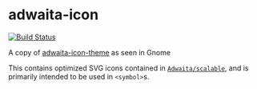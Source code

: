 # adwaita-icon

[![Build Status](https://travis-ci.org/shgysk8zer0/adwaita-icons.svg?branch=master)](https://travis-ci.org/shgysk8zer0/adwaita-icons)

A copy of [adwaita-icon-theme](https://github.com/GNOME/adwaita-icon-theme) as seen in Gnome

This contains optimized SVG icons contained in [`Adwaita/scalable`](https://github.com/GNOME/adwaita-icon-theme/tree/master/Adwaita/scalable),
and is primarily intended to be used in `<symbol>`s.
